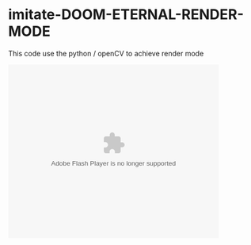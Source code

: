 # imitate-DOOM-ETERNAL-RENDER-MODE

This code use the python / openCV to achieve  render mode
<object width="425" height="350">
  <param name="movie" value="https://www.youtube.com/watch?v=37VF9pbxNc0&ab_channel=%E4%BC%8A%E5%B7%B4%E5%AF%86%E6%BF%83%E9%81%94" />
  <param name="wmode" value="transparent" />
  <embed src="https://www.youtube.com/watch?v=37VF9pbxNc0&ab_channel=%E4%BC%8A%E5%B7%B4%E5%AF%86%E6%BF%83%E9%81%94"
         type="application/x-shockwave-flash"
         wmode="transparent" width="425" height="350" />
</object>
